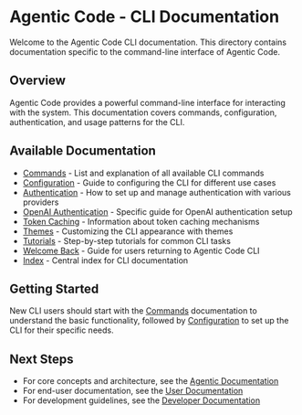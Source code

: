 # Agentic Code - CLI Documentation

Welcome to the Agentic Code CLI documentation. This directory contains documentation specific to the command-line interface of Agentic Code.

## Overview

Agentic Code provides a powerful command-line interface for interacting with the system. This documentation covers commands, configuration, authentication, and usage patterns for the CLI.

## Available Documentation

- [Commands](./commands.md) - List and explanation of all available CLI commands
- [Configuration](./configuration.md) - Guide to configuring the CLI for different use cases
- [Authentication](./authentication.md) - How to set up and manage authentication with various providers
- [OpenAI Authentication](./openai-auth.md) - Specific guide for OpenAI authentication setup
- [Token Caching](./token-caching.md) - Information about token caching mechanisms
- [Themes](./themes.md) - Customizing the CLI appearance with themes
- [Tutorials](./tutorials.md) - Step-by-step tutorials for common CLI tasks
- [Welcome Back](./welcome-back.md) - Guide for users returning to Agentic Code CLI
- [Index](./index.md) - Central index for CLI documentation

## Getting Started

New CLI users should start with the [Commands](./commands.md) documentation to understand the basic functionality, followed by [Configuration](./configuration.md) to set up the CLI for their specific needs.

## Next Steps

- For core concepts and architecture, see the [Agentic Documentation](../agentic/README.md)
- For end-user documentation, see the [User Documentation](../user/README.md)
- For development guidelines, see the [Developer Documentation](../developer/README.md)
